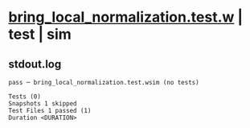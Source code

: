 # [bring_local_normalization.test.w](../../../../../tests/valid/bring_local_normalization.test.w) | test | sim

## stdout.log
```log
pass ─ bring_local_normalization.test.wsim (no tests)

Tests (0)
Snapshots 1 skipped
Test Files 1 passed (1)
Duration <DURATION>
```

